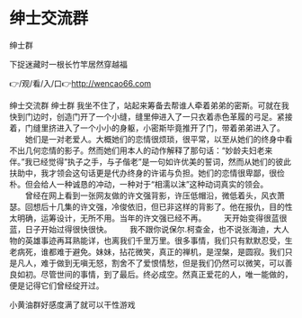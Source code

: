 # 绅士交流群
绅士群

下捉迷藏时一根长竹竿居然穿越福

👉/观/看/入/口👉http://wencao66.com

绅士交流群
绅士群
我坐不住了，站起来筹备去帮谁人牵着弟弟的密斯。可就在我快到门边时，创造门开了一个小缝，缝里伸进入了一只衣着赤色革履的弓足。紧接着，门缝里挤进入了一个小小的身躯，小密斯毕竟推开了门，带着弟弟进入了。
　　她们是一对老爱人。大概她们的恋情很烦琐，很平常，以至从她们的终身中看不出几何恋情的影子。然而她们用本人的动作解释了那句话：“妙龄夫妇老来伴。”我已经觉得”执子之手，与子偕老”是一句如许优美的誓词，然而从她们的彼此扶助中，我才领会这句话更是代办终身的许诺与负担。她们的恋情很卑鄙，很俭朴。但会给人一种诚恳的冲动，一种对于“相濡以沫”这种动词真实的领会。
　　曾经在网上看到一张网友做的许文强背影，许压低帽沿，微低着头，风衣萧瑟。回想后十几集的许文强，冷俊依旧，但已非这样的背影了。他在报仇，目的性太明确，运筹设计，无所不用。当年的许文强已经不再。
　　天开始变得很蓝很蓝，日子开始过得很快很快。
　　我不跟你说保尔.柯查金，也不说张海迪，大人物的英雄事迹再耳熟能详，也离我们千里万里。很多事情，我们只有默默忍受，生老病死，谁都难于避免。妹妹，拈花微笑，真正的禅机，是涅槃，是圆寂。我们只是凡人，难于做到无嗔无怒，割舍不了爱恨情愁，但是我们仍然可以微笑，可以善良如初。尽管世间的事情，到了最后。终必成空。然真正爱花的人，唯一能做的，便是记得它们曾经绽开过。

小黄油群好感度满了就可以干性游戏
